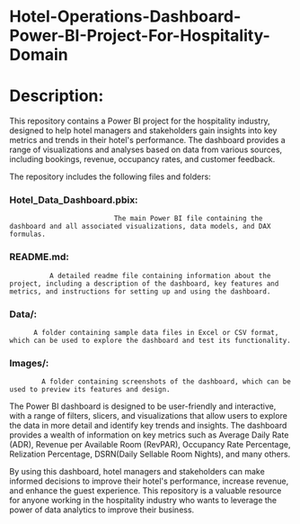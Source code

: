 # Hotel-Operations-Dashboard- Power-BI-Project-For-Hospitality-Domain

# Description:

This repository contains a Power BI project for the hospitality industry, designed to help hotel managers and stakeholders gain insights into key metrics and trends in their hotel's performance. The dashboard provides a range of visualizations and analyses based on data from various sources, including bookings, revenue, occupancy rates, and customer feedback.

The repository includes the following files and folders:

### Hotel_Data_Dashboard.pbix: 
                              The main Power BI file containing the dashboard and all associated visualizations, data models, and DAX formulas.

### README.md: 
              A detailed readme file containing information about the project, including a description of the dashboard, key features and metrics, and instructions for setting up and using the dashboard.

### Data/:  
          A folder containing sample data files in Excel or CSV format, which can be used to explore the dashboard and test its functionality.

### Images/:
            A folder containing screenshots of the dashboard, which can be used to preview its features and design.

The Power BI dashboard is designed to be user-friendly and interactive, with a range of filters, slicers, and visualizations that allow users to explore the data in more detail and identify key trends and insights. The dashboard provides a wealth of information on key metrics such as Average Daily Rate (ADR), Revenue per Available Room (RevPAR), Occupancy Rate Percentage, Relization Percentage, DSRN(Daily Sellable Room Nights), and many others.

By using this dashboard, hotel managers and stakeholders can make informed decisions to improve their hotel's performance, increase revenue, and enhance the guest experience. This repository is a valuable resource for anyone working in the hospitality industry who wants to leverage the power of data analytics to improve their business.
